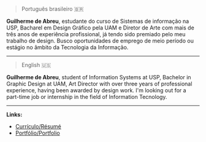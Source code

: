 > Português brasileiro 🇧🇷 

**Guilherme de Abreu**, estudante do curso de Sistemas de informação na USP, Bacharel em Design Gráfico pela UAM e Diretor de Arte com mais de três anos de experiência profissional, já tendo sido premiado pelo meu trabalho de design. Busco oportunidades de emprego de meio período ou estágio no âmbito da Tecnologia da Informação.

---

> English 🇺🇸

**Guilherme de Abreu**, student of Information Systems at USP, Bachelor in Graphic Design at UAM, Art Director with over three years of professional experience, having been awarded by design work. I'm looking out for a part-time job or internship in the field of Information Tecnology.

---

**Links:**

- [Currículo/Résumé](https://trampos.co/guilhermeabreu)
- [Portfólio/Portfolio](http://be.net/guilhermeabreu)
